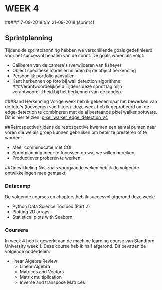 # WEEK 4
 
#####17-09-2018 t/m 21-09-2018 (sprint4)

## Sprintplanning
Tijdens de sprintplannning hebben we verschillende goals gedefinieerd voor
het succesvol behalen van de sprint. De goals waren als volgt:
- Caliberen van de camera's (verwijderen van fisheye)
- Object specifieke modellen inladen bij de object herkenning
- Persoonlijk portfolio aanvullen
- Kant herkennen op foto bij wall detection algorithme. 
###Verantwoordelijkheid
Tijdens deze sprint lag mijn verantwoorelijkheid bij het herkennen van de randen.

###Rand Herkenning
Vorige week heb ik gekenen naar het bewerken van de foto's (toevoegen van filters). deze week heb ik geprobeerd om
de edge-detection te combineren met de al bestaande pixel walker software. Dit is hier te zien: [pixel_walker_edge_detection_v4](https://github.com/jobvink/wall_detection/blob/master/pixel_walker_edge_detection_v4.py)

##Retrospective 
tijdens de retrospective kwamen een aantal punten naar voren die we als groep kunnen gebruiken om beter 
te presteren of te worden:
- Meer comminucatie met CGI.
- Sprintplanning meer te focussen op wat we willen bereiken.
- Productiever proberen te werken.

##Ontwikkeling
Net zoals voorgaande weken heb ik de volgende ontwikkelingen mee gemaakt:

### Datacamp
De volgende courses en chapters heb ik succesvol afgerond deze week:
- Python Data Science Toolbox (Part 2)
- Plotting 2D arrays
- Statistical plots with Seaborn

### Coursera
In week 4 heb ik gewerkt aan de machine learning course 
van Standford University week 1. Deze course heb ik half
afgerond. Dit bevatten de volgende onderdelen:
- linear Algebra Review
    - Linear Algebra 
    - Matrices and Vectors
    - Matrix multiplication
    - Inverse and transpose Matrices

